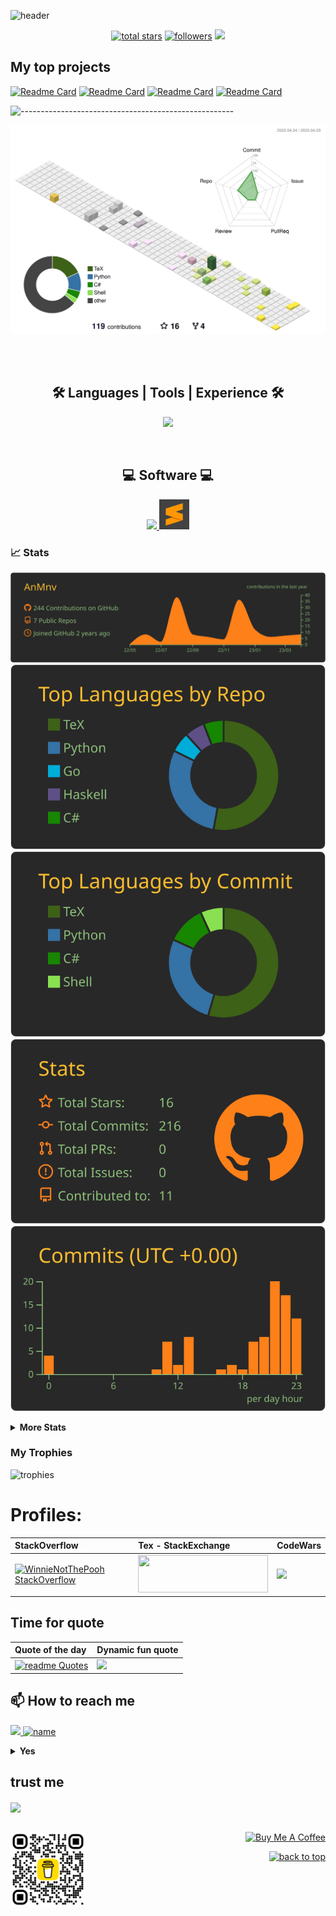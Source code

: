 
![header](https://capsule-render.vercel.app/api?type=waving&color=auto&height=300&section=header&text=Drop%20a%20🌟&fontSize=90&animation=fadeIn&fontAlignY=38&desc=if%20you%20like%20my%20project!&descAlignY=51&descAlign=62)

 
<!---<center>
 
|<div style="width:2900px">It's me</div> | And it's me also| 
|-------------|:-------------:|
|<img align="center" src="https://readme-typing-svg.herokuapp.com?lines=Hi+and+Wellcome+to+my+GitHub;I'm+Anton+aka+WinnieNotThePooh" />|<img align="right" src="https://github.com/anmnv/AnMnv.github.io/blob/main/IEEE_cert.png?raw=true" alt="alt text" width="350" /> |
 
</center> -->



 
  
<p align="center">
  <a href="https://github.com/AnMnV?tab=repositories&sort=stargazers">
    <img alt="total stars" title="Total stars on GitHub" src="https://custom-icon-badges.herokuapp.com/github/stars/AnMnV?color=55960c&style=for-the-badge&labelColor=488207&logo=star"/></a>
  <a href="https://github.com/AnMnV?tab=followers">
    <img alt="followers" title="Follow me on Github" src="https://custom-icon-badges.herokuapp.com/github/followers/AnMnV?color=236ad3&labelColor=1155ba&style=for-the-badge&logo=person-add&label=Follow&logoColor=white"/></a>
<img src="https://komarev.com/ghpvc/?username=AnMnV&color=0E9C47&style=for-the-badge">
</p>


## My top projects 

<!--[![anmnv/eBook - GitHub](https://gh-card.dev/repos/anmnv/eBook.svg)](https://github.com/anmnv/eBook) [![anmnv/anmnv - GitHub](https://gh-card.dev/repos/anmnv/anmnv.svg)](https://github.com/anmnv/anmnv) [![anmnv/Ultimate-Telegram-Bot - GitHub](https://gh-card.dev/repos/anmnv/Ultimate-Telegram-Bot.svg)](https://github.com/anmnv/Ultimate-Telegram-Bot) [![anmnv/3UnityGames - GitHub](https://gh-card.dev/repos/anmnv/3UnityGames.svg)](https://github.com/anmnv/3UnityGames)
-->


[![Readme Card](https://github-readme-stats.vercel.app/api/pin/?username=Anmnv&repo=eBook&theme=dracula)](https://github.com/Anmnv/eBook)
[![Readme Card](https://github-readme-stats.vercel.app/api/pin/?username=Anmnv&repo=3UnityGames&theme=nightowl)](https://github.com/Anmnv/3UnityGames)
[![Readme Card](https://github-readme-stats.vercel.app/api/pin/?username=Anmnv&repo=Ultimate-Telegram-Bot&theme=chartreuse-dark)](https://github.com/AnMnv/Ultimate-Telegram-Bot) 
[![Readme Card](https://github-readme-stats.vercel.app/api/pin/?username=Anmnv&repo=Anmnv&theme=gruvbox)](https://github.com/anmnv/anmnv) 



 
![-----------------------------------------------------](https://raw.githubusercontent.com/andreasbm/readme/master/assets/lines/rainbow.png)
 













 
 

 <p align="center">
    <img src=" profile-3d-contrib/profile-south-season.svg" />
</p>

 <br />
 
 

<br />
<h2 align="center">
  🛠 Languages | Tools | Experience  🛠
 </h2>

<p align="center">
  <a href="https://skillicons.dev">
    <img src="https://skillicons.dev/icons?i=c,cpp,cs,go,latex,haskell,python,md,bash,bots" />
  </a>
</p>



<br />
<h2 align="center">
  💻 Software 💻
 </h2>

<p align="center">
  <a href="https://skillicons.dev">
    <img src="https://skillicons.dev/icons?i=git,unity,blender,linux,atom,github,ai,stackoverflow,vscode" />
   <img src='https://github.com/edent/SuperTinyIcons/blob/master/images/svg/sublimetext.svg' alt="TheAbbie" width="48">
  </a>
</p>

 
   
















   
### 📈  Stats  
<!---![Anurag's GitHub stats](https://github-readme-stats.vercel.app/api?username=Anmnv&show_icons=true&theme=dracula)
 [![Top Langs](https://github-readme-stats.vercel.app/api/top-langs/?username=Anmnv&layout=compact&theme=dracula)](https://github.com/Anmnv/github-readme-stats)>-->
 
 

[![](https://raw.githubusercontent.com/AnMnv/AnMnv/main/profile-summary-card-output/gruvbox/0-profile-details.svg)](https://github.com/vn7n24fzkq/github-profile-summary-cards)
[![](https://raw.githubusercontent.com/AnMnv/AnMnv/main/profile-summary-card-output/gruvbox/1-repos-per-language.svg)](https://github.com/vn7n24fzkq/github-profile-summary-cards) [![](https://raw.githubusercontent.com/AnMnv/AnMnv/main/profile-summary-card-output/gruvbox/2-most-commit-language.svg)](https://github.com/vn7n24fzkq/github-profile-summary-cards)
[![](https://raw.githubusercontent.com/AnMnv/AnMnv/main/profile-summary-card-output/gruvbox/3-stats.svg)](https://github.com/vn7n24fzkq/github-profile-summary-cards) [![](https://raw.githubusercontent.com/AnMnv/AnMnv/main/profile-summary-card-output/gruvbox/4-productive-time.svg)](https://github.com/vn7n24fzkq/github-profile-summary-cards)


<details>
    <summary><b>More Stats</b></summary><br/>
https://metrics.lecoq.io/insights/anmnv

https://www.githubtrends.io/wrapped/anmnv
</details>





 
### My Trophies
![trophies](https://github-profile-trophy.vercel.app/?username=anmnv&column=8&row=1&theme=onedark&no-frame=true&no-bg=false&count_private=true)
<!--Trophies-->

 
 
 

 


 <!--[![Windows](https://svgshare.com/i/ZhY.svg)](https://svgshare.com/i/ZhY.svg)-->
 
 <h1 align="left">Profiles:</h3>
 
|StackOverflow |Tex - StackExchange|CodeWars|
|:--- |:---- | :---- |
|[![WinnieNotThePooh StackOverflow](https://github-readme-stackoverflow.vercel.app/?userID=16992726)](https://stackoverflow.com/users/16992726/winnienotthepooh)| <a href="https://tex.stackexchange.com/users/217087/winnienotthepooh"><img src="https://tex.stackexchange.com/users/flair/217087.png" width="208" height="60" ></a>| ![](https://github-readme-codewars-stats.herokuapp.com/api/?username=AnMnV&card&colormode=dark_mode) |


 


 ## Time for quote
 |Quote of the day| Dynamic fun quote| 
|:--- |:---- | 
|[![readme Quotes](https://quotes-github-readme.vercel.app/api?theme=nord)](https://github.com/piyushsuthar/github-readme-quotes) | <img src="https://readme-jokes.vercel.app/api?theme=default" width="100%"/>| 
 
 
 <!--<p align="center">  <img src="https://capsule-render.vercel.app/api?type=waving&color=gradient&height=60&section=footer"/></p>-->

 
## 📫 How to reach me
<a href="mailto:antoniys@gmail.com"> <img src="https://img.icons8.com/fluent/48/000000/gmail.png" width="3.5%"/>
[![name](https://img.shields.io/badge/dev.to-0A0A0A?style=for-the-badge&logo=dev.to&logoColor=white)](https://dev.to/anmnv)


  
   
<details>
    <summary><b>Yes</b></summary><br/>
</details>
  
## trust me
 <img align="center" src="https://github.com/mayankchaudhary26/Cool-Readme-ideas/blob/master/data/trust%20me.gif" />
<br>
<br> 

<img align="left" width="120" height="120" src="https://github.com/AnMnv/eBook/blob/main/images/bmc_qr.png"> <p align="right"><a href="https://www.buymeacoffee.com/anmnv" target="_blank"><img src="https://cdn.buymeacoffee.com/buttons/v2/default-yellow.png" alt="Buy Me A Coffee" style="height: 60px !important;width: 217px !important;" ></a>
</p>

  
<p align="right"><a href="#top"><img src="https://img.shields.io/static/v1?label&message=back+to+top&color=7E3ACE&style=flat&logo" alt="back to top" /></a></p>
 
<!--🦶FOOTER
<img src="https://raw.githubusercontent.com/trinib/trinib/main/.images/footer.svg" width="100%">--> 
